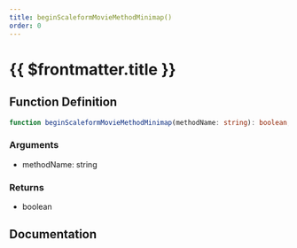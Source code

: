 ```yaml
---
title: beginScaleformMovieMethodMinimap()
order: 0
---
```


# {{ $frontmatter.title }}

<!--@include: ./beginScaleformMovieMethodMinimap_partial_header.md-->

## Function Definition

```ts
function beginScaleformMovieMethodMinimap(methodName: string): boolean;
```

### Arguments

* methodName: string

### Returns

* boolean

## Documentation

<!--@include: ./beginScaleformMovieMethodMinimap_partial_footer.md-->
